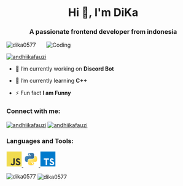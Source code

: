 <h1 align="center">Hi 👋, I'm DiKa</h1>
<h3 align="center">A passionate frontend developer from indonesia</h3>
<img align="right" alt="Coding" width="400" src="https://cdn.dribbble.com/users/1162077/screenshots/3848914/programmer.gif">


<p align="left"> <img src="https://komarev.com/ghpvc/?username=dika0577&label=Profile%20views&color=0e75b6&style=flat" alt="dika0577" /> </p>

<p align="left"> <a href="https://twitter.com/andhiikafauzi" target="blank"><img src="https://img.shields.io/twitter/follow/andhiikafauzi?logo=twitter&style=for-the-badge" alt="andhiikafauzi" /></a> </p>

- 🔭 I’m currently working on **Discord Bot**

- 🌱 I’m currently learning **C++**

- ⚡ Fun fact **I am Funny**

<h3 align="left">Connect with me:</h3>
<p align="left">
<a href="https://twitter.com/andhiikafauzi" target="blank"><img align="center" src="https://raw.githubusercontent.com/rahuldkjain/github-profile-readme-generator/master/src/images/icons/Social/twitter.svg" alt="andhiikafauzi" height="30" width="40" /></a>
<a href="https://instagram.com/andhiikafauzi" target="blank"><img align="center" src="https://raw.githubusercontent.com/rahuldkjain/github-profile-readme-generator/master/src/images/icons/Social/instagram.svg" alt="andhiikafauzi" height="30" width="40" /></a>
</p>

<h3 align="left">Languages and Tools:</h3>
<p align="left"> <a href="https://developer.mozilla.org/en-US/docs/Web/JavaScript" target="_blank" rel="noreferrer"> <img src="https://raw.githubusercontent.com/devicons/devicon/master/icons/javascript/javascript-original.svg" alt="javascript" width="40" height="40"/> </a> <a href="https://www.python.org" target="_blank" rel="noreferrer"> <img src="https://raw.githubusercontent.com/devicons/devicon/master/icons/python/python-original.svg" alt="python" width="40" height="40"/> </a> <a href="https://www.typescriptlang.org/" target="_blank" rel="noreferrer"> <img src="https://raw.githubusercontent.com/devicons/devicon/master/icons/typescript/typescript-original.svg" alt="typescript" width="40" height="40"/> </a> </p>

<p><img align="left" src="https://github-readme-stats.vercel.app/api/top-langs?username=dika0577&show_icons=true&locale=en&layout=compact" alt="dika0577" /></p>

<p>&nbsp;<img align="center" src="https://github-readme-stats.vercel.app/api?username=dika0577&show_icons=true&locale=en" alt="dika0577" /></p>
